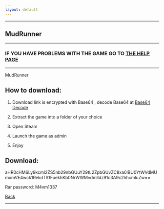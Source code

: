 ```yaml
---
layout: default
---
```


* * *

## MudRunner

* * *

### IF YOU HAVE PROBLEMS WITH THE GAME GO TO [THE HELP PAGE](/games/help.md)

* * *

MudRunner

## How to download:

1. Download link is encrypted with Base64 , decode Base64 at [Base64 Decode](../b64/base64.html)

2. Extract the game into a folder of your choice

3. Open Steam

4. Launch the game as admin

5. Enjoy

## Download:

aHR0cHM6Ly9kcml2ZS5nb29nbGUuY29tL2ZpbGUvZC8xa0lBU0YtWVdMUmxmVE4wck1RekdTS1FuekhKb0NrWWMvdmlldz91c3A9c2hhcmluZw==

Rar password: M4vm1337

[Back](https://m4vmcvrk.github.io/)

* * *